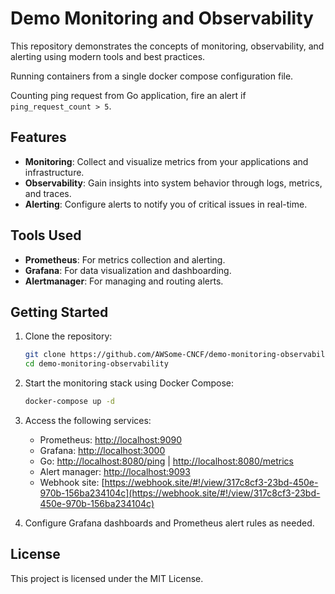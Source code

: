 # Demo Monitoring and Observability

This repository demonstrates the concepts of monitoring, observability, and alerting using modern tools and best practices.

Running containers from a single docker compose configuration file.

Counting ping request from Go application, fire an alert if `ping_request_count > 5`.

## Features

- **Monitoring**: Collect and visualize metrics from your applications and infrastructure.
- **Observability**: Gain insights into system behavior through logs, metrics, and traces.
- **Alerting**: Configure alerts to notify you of critical issues in real-time.

## Tools Used

- **Prometheus**: For metrics collection and alerting.
- **Grafana**: For data visualization and dashboarding.
- **Alertmanager**: For managing and routing alerts.

## Getting Started

1. Clone the repository:
    ```bash
    git clone https://github.com/AWSome-CNCF/demo-monitoring-observability.git
    cd demo-monitoring-observability
    ```

2. Start the monitoring stack using Docker Compose:
    ```bash
    docker-compose up -d
    ```

3. Access the following services:
    - Prometheus: [http://localhost:9090](http://localhost:9090)
    - Grafana: [http://localhost:3000](http://localhost:3000)
    - Go: [http://localhost:8080/ping](http://localhost:8080/ping) | [http://localhost:8080/metrics](http://localhost:8080/metrics)
    - Alert manager: [http://localhost:9093](http://localhost:9093)
    - Webhook site: [https://webhook.site/#!/view/317c8cf3-23bd-450e-970b-156ba234104c](https://webhook.site/#!/view/317c8cf3-23bd-450e-970b-156ba234104c)


4. Configure Grafana dashboards and Prometheus alert rules as needed.

## License

This project is licensed under the MIT License.
